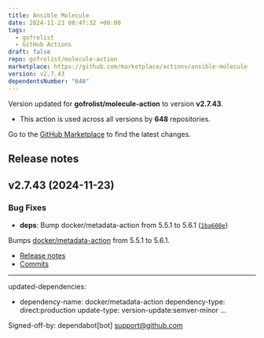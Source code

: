 ```yaml
---
title: Ansible Molecule
date: 2024-11-23 08:47:32 +00:00
tags:
  - gofrolist
  - GitHub Actions
draft: false
repo: gofrolist/molecule-action
marketplace: https://github.com/marketplace/actions/ansible-molecule
version: v2.7.43
dependentsNumber: "648"
---
```



Version updated for **gofrolist/molecule-action** to version **v2.7.43**.
- This action is used across all versions by **648** repositories.

Go to the [GitHub Marketplace](https://github.com/marketplace/actions/ansible-molecule) to find the latest changes.

## Release notes

## v2.7.43 (2024-11-23)

### Bug Fixes

- **deps**: Bump docker/metadata-action from 5.5.1 to 5.6.1 ([`1ba608e`](https://github.com/gofrolist/molecule-action/commit/1ba608ef22834e93ca36f82bbe5f432090ef4d74))

Bumps [docker/metadata-action](https://github.com/docker/metadata-action) from 5.5.1 to 5.6.1.
- [Release notes](https://github.com/docker/metadata-action/releases)
- [Commits](https://github.com/docker/metadata-action/compare/v5.5.1...v5.6.1)

---
updated-dependencies:
- dependency-name: docker/metadata-action
  dependency-type: direct:production
  update-type: version-update:semver-minor ...

Signed-off-by: dependabot[bot] <support@github.com>

